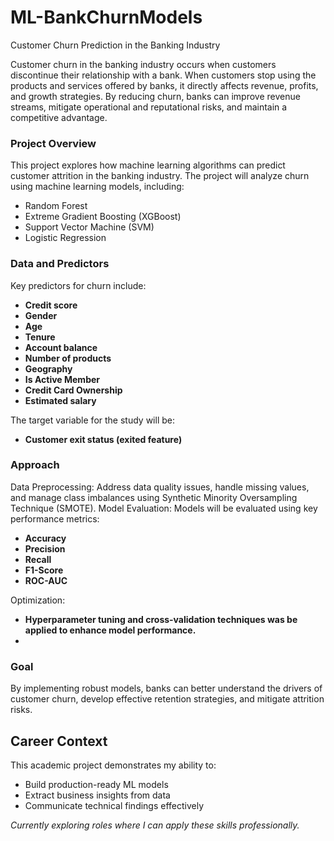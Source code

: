 # ML-BankChurnModels
Customer Churn Prediction in the Banking Industry

Customer churn in the banking industry occurs when customers discontinue their relationship with a bank. When customers stop using the products and services offered by banks, it directly affects revenue, profits, and growth strategies. By reducing churn, banks can improve revenue streams, mitigate operational and reputational risks, and maintain a competitive advantage.

### Project Overview
This project explores how machine learning algorithms can predict customer attrition in the banking industry. The project will analyze churn using machine learning models, including:
- Random Forest
- Extreme Gradient Boosting (XGBoost)
- Support Vector Machine (SVM)
- Logistic Regression
  
### Data and Predictors  
Key predictors for churn include:  
- **Credit score**  
- **Gender**  
- **Age**  
- **Tenure**  
- **Account balance**  
- **Number of products**  
- **Geography**  
- **Is Active Member**  
- **Credit Card Ownership**  
- **Estimated salary**
  
The target variable for the study will be:  
- **Customer exit status (exited feature)**  

### Approach
Data Preprocessing: Address data quality issues, handle missing values, and manage class imbalances using Synthetic Minority Oversampling Technique (SMOTE).
Model Evaluation: Models will be evaluated using key performance metrics:
- **Accuracy**
- **Precision**
- **Recall**
- **F1-Score**
- **ROC-AUC**

Optimization:
- **Hyperparameter tuning and cross-validation techniques was be applied to enhance model performance.**
- 

### Goal
By implementing robust models, banks can better understand the drivers of customer churn, develop effective retention strategies, and mitigate attrition risks.

## Career Context  
This academic project demonstrates my ability to:  
- Build production-ready ML models  
- Extract business insights from data  
- Communicate technical findings effectively  

*Currently exploring roles where I can apply these skills professionally.*  


